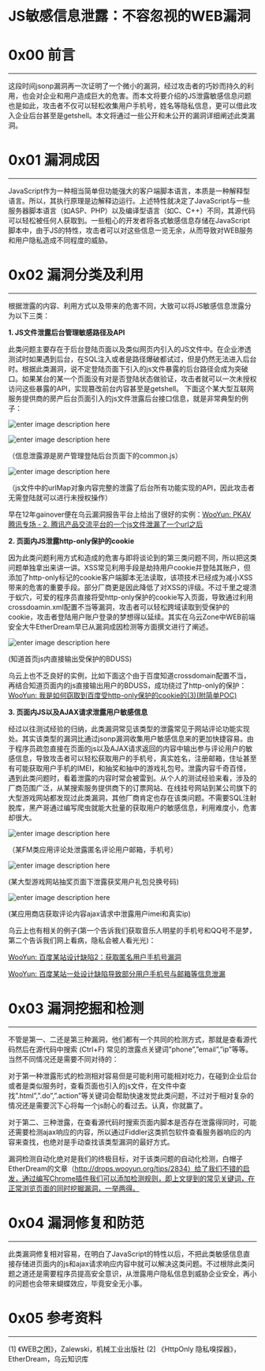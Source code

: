 # JS敏感信息泄露：不容忽视的WEB漏洞

0x00 前言
=======

* * *

这段时间jsonp漏洞再一次证明了一个微小的漏洞，经过攻击者的巧妙而持久的利用，也会对企业和用户造成巨大的危害。而本文将要介绍的JS泄露敏感信息问题也是如此，攻击者不仅可以轻松收集用户手机号，姓名等隐私信息，更可以借此攻入企业后台甚至是getshell。本文将通过一些公开和未公开的漏洞详细阐述此类漏洞。

0x01 漏洞成因
=========

* * *

JavaScript作为一种相当简单但功能强大的客户端脚本语言，本质是一种解释型语言。所以，其执行原理是边解释边运行。上述特性就决定了JavaScript与一些服务器脚本语言（如ASP、PHP）以及编译型语言（如C、C++）不同，其源代码可以轻松被任何人获取到。一些粗心的开发者将各式敏感信息存储在JavaScript脚本中，由于JS的特性，攻击者可以对这些信息一览无余，从而导致对WEB服务和用户隐私造成不同程度的威胁。

0x02 漏洞分类及利用
============

* * *

根据泄露的内容、利用方式以及带来的危害不同，大致可以将JS敏感信息泄露分为以下三类：

**1. JS文件泄露后台管理敏感路径及API**

此类问题主要存在于后台登陆页面以及类似网页内引入的JS文件中。在企业渗透测试时如果遇到后台，在SQL注入或者是路径爆破都试过，但是仍然无法进入后台时。根据此类漏洞，说不定登陆页面下引入的js文件暴露的后台路径会成为突破口。如果某台的某一个页面没有对是否登陆状态做验证，攻击者就可以一次未授权访问这些暴露的API，实现篡改前台内容甚至是getshell。 下面这个某大型互联网服务提供商的房产后台页面引入的js文件泄露后台接口信息，就是非常典型的例子：

![enter image description here](http://drops.javaweb.org/uploads/images/7bfcb673c011b942a92b5ff97948ca1e6546b4a8.jpg)

![enter image description here](http://drops.javaweb.org/uploads/images/2cce48d364255fa324510490397cc349906a0399.jpg)

（信息泄露源是房产管理登陆后台页面下的common.js）

![enter image description here](http://drops.javaweb.org/uploads/images/d83fb0937e36b54c163cf2c0f25a354be639678a.jpg)

（js文件中的urlMap对象内容完整的泄露了后台所有功能实现的API，因此攻击者无需登陆就可以进行未授权操作）

早在12年gainover便在乌云漏洞报告平台上给出了很好的实例：[WooYun: PKAV腾讯专场 - 2. 腾讯产品交流平台的一个js文件泄漏了一个url之后](http://www.wooyun.org/bugs/wooyun-2012-013530)

**2. 页面内JS泄露http-only保护的cookie**

因为此类问题利用方式和造成的危害与即将谈论到的第三类问题不同，所以把这类问题单独拿出来讲一讲。XSS常见利用手段是劫持用户cookie并登陆其账户，但添加了http-only标记的cookie客户端脚本无法读取，该项技术已经成为减小XSS带来的危害的重要手段。部分厂商更是因此降低了对XSS的评级。不过千里之堤溃于蚁穴，可爱的程序员直接将受http-only保护的cookie写入页面，导致通过利用crossdoamin.xml配置不当等漏洞，攻击者可以轻松跨域读取到受保护的cookie，攻击者登陆用户账户登录的梦想得以延续。其实在乌云Zone中WEB前端安全大牛EtherDream早已从漏洞成因检测等方面撰文进行了阐述。

![enter image description here](http://drops.javaweb.org/uploads/images/931138dde8ca1b35cef61c272503905cfba829ac.jpg)

(知道首页js内直接输出受保护的BDUSS)

乌云上也不乏良好的实例，比如下面这个由于百度知道crossdomain配置不当，再结合知道页面内的js直接输出用户的BDUSS，成功绕过了http-only的保护：[WooYun: 我是如何窃取到百度受http-only保护的cookie的(3)(附简单POC)](http://www.wooyun.org/bugs/wooyun-2014-072951)

**3. 页面内JS以及AJAX请求泄露用户敏感信息**

经过以往测试经验的归纳，此类漏洞常见该类型的泄露常见于网站评论功能实现处。其实该类型的漏洞比通过jsonp漏洞收集用户敏感信息来的更加快捷容易。由于程序员疏忽直接在页面的js以及AJAX请求返回的内容中输出参与评论用户的敏感信息，导致攻击者可以轻松获取用户的手机号，真实姓名，注册邮箱，住址甚至有可能获取用户手机的IMEI，和抽奖和抽中的游戏礼包号。泄露内容千奇百怪，遇到此类问题时，看着泄露的内容时常会被雷到。从个人的测试经验来看，涉及的厂商范围广泛，从某搜索服务提供商下的订票网站、在线挂号网站到某公司旗下的大型游戏网站都发现过此类漏洞，其他厂商肯定也存在该类问题。不需要SQL注射脱库，黑产哥通过编写爬虫就能大批量的获取用户的敏感信息，利用难度小，危害却很大。

![enter image description here](http://drops.javaweb.org/uploads/images/9a71e9bcc946d73fa867e718ef72711f1c96ffec.jpg)

（某FM类应用评论处泄露匿名评论用户邮箱，手机号）

![enter image description here](http://drops.javaweb.org/uploads/images/9a973017d2be97d3bafc104f47bb8443d770e994.jpg)

(某大型游戏网站抽奖页面下泄露获奖用户礼包兑换号码)

![enter image description here](http://drops.javaweb.org/uploads/images/6b7d0a978ebd5162c04976fdf7ee5c937ac37482.jpg)

(某应用商店获取评论内容ajax请求中泄露用户imei和真实ip)

乌云上也有相关的例子(第一个告诉我们获取音乐人明星的手机号和QQ号不是梦，第二个告诉我们网上看病，隐私会被人看光光)：

[WooYun: 百度某站设计缺陷2：获取匿名用户手机号漏洞](http://www.wooyun.org/bugs/wooyun-2014-049775)

[WooYun: 百度某站一处设计缺陷导致部分用户手机号与邮箱等信息泄漏](http://www.wooyun.org/bugs/wooyun-2014-049759)

0x03 漏洞挖掘和检测
============

* * *

不管是第一、二还是第三种漏洞，他们都有一个共同的检测方式，那就是查看源代码然后在源代码中搜索 (Ctrl+F) 常见的泄露点关键词”phone”,”email”,”ip”等等。当然不同情况还是需要不同对待的：

对于第一种泄露形式的检测相对容易但是可能利用可能相对吃力，在碰到企业后台或者是类似服务时，查看页面也引入的js文件，在文件中查找”.html”,”.do”,”.action”等关键词会帮助快速发觉此类问题，不过对于相对复杂的情况还是需要沉下心将每一个js耐心的看过去。认真，你就赢了。

对于第二、三种泄露，在查看源代码时搜索页面内脚本是否存在泄露得同时，可能还需要检测ajax响应的内容，所以通过Fiddler这类抓包软件查看服务器响应的内容来查找，也绝对是手动查找该类型漏洞的最好方式。

漏洞检测自动化绝对是我们的终极目标，对于该类问题的自动化检测，白帽子EtherDream的文章（http://drops.wooyun.org/tips/2834）给了我们不错的启发，通过编写Chrome插件我们可以添加检测规则，即上文提到的常见关键词，在正常浏览页面的同时挖掘漏洞，一举两得。

0x04 漏洞修复和防范
============

* * *

此类漏洞修复相对容易，在明白了JavaScript的特性以后，不把此类敏感信息直接存储进页面内的js和ajax请求响应内容中就可以解决这类问题。不过根除此类问题之道还是需要程序员提高安全意识，从泄露用户隐私信息到威胁企业安全，再小的问题也会带来蝴蝶效应，毕竟安全无小事。

0x05 参考资料
=========

* * *

(1] 《WEB之困》，Zalewski，机械工业出版社 (2] 《HttpOnly 隐私嗅探器》，EtherDream，乌云知识库